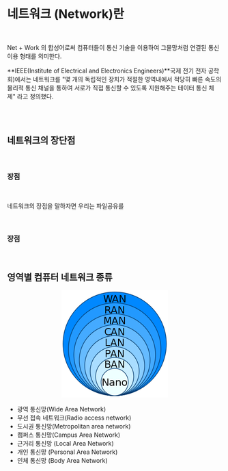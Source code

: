 # 네트워크 (Network)란
<br>

Net + Work 의 합성어로써 컴퓨터들이 통신 기술을 이용하여 그물망처럼 연결된 통신 이용 형태를 의미한다.

**IEEE(Institute of Electrical and Electronics Engineers)**국제 전기 전자 공학회)에서는 네트워크를 "몇 개의 독립적인 장치가 적절한 영역내에서 적당히 빠른 속도의 물리적 통신 채널을 통하여 서로가 직접 통신할 수 있도록 지원해주는 테이터 통신 체제" 라고 정의했다. 

<br><br>

## 네트워크의 장단점
<br>

### **장점**
<br>

네트워크의 장점을 말하자면 우리는 파일공유를


<br>


### **장점**
<br>






## 영역별 컴퓨터 네트워크 종류

<div align = "center">
    <img src = "../img/Networks_classification_by_spatial_scope.png">
</div>

 - 광역 통신망(Wide Area Network)
 - 무선 접속 네트워크(Radio access network)
 - 도시권 통신망(Metropolitan area network)
 - 캠퍼스 통신망(Campus Area Network)
 - 근거리 통신망 (Local Area Network)
 - 개인 통신망 (Personal Area Network)
 - 인체 통신망 (Body Area Network) 



